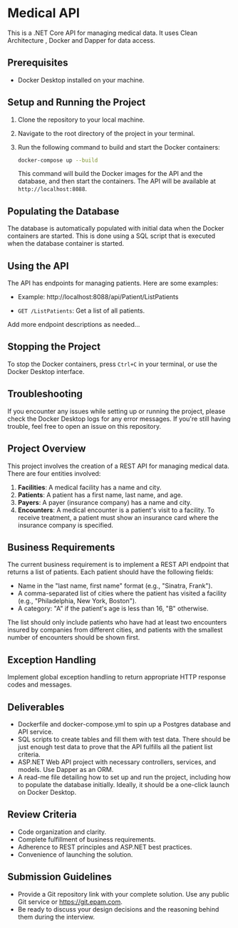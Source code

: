 # Medical API

This is a .NET Core API for managing medical data. It uses Clean Architecture , Docker and Dapper for data access.

## Prerequisites

- Docker Desktop installed on your machine.

## Setup and Running the Project

1. Clone the repository to your local machine.
2. Navigate to the root directory of the project in your terminal.
3. Run the following command to build and start the Docker containers:

    ```bash
    docker-compose up --build
    ```

    This command will build the Docker images for the API and the database, and then start the containers. The API will be available at `http://localhost:8088`.

## Populating the Database

The database is automatically populated with initial data when the Docker containers are started. This is done using a SQL script that is executed when the database container is started.

## Using the API

The API has endpoints for managing patients. Here are some examples:
- Example: http://localhost:8088/api/Patient/ListPatients
  
- `GET /ListPatients`: Get a list of all patients.

Add more endpoint descriptions as needed...

## Stopping the Project

To stop the Docker containers, press `Ctrl+C` in your terminal, or use the Docker Desktop interface.

## Troubleshooting

If you encounter any issues while setting up or running the project, please check the Docker Desktop logs for any error messages. If you're still having trouble, feel free to open an issue on this repository.

## Project Overview

This project involves the creation of a REST API for managing medical data. There are four entities involved:

1. **Facilities**: A medical facility has a name and city.
2. **Patients**: A patient has a first name, last name, and age.
3. **Payers**: A payer (insurance company) has a name and city.
4. **Encounters**: A medical encounter is a patient's visit to a facility. To receive treatment, a patient must show an insurance card where the insurance company is specified.

## Business Requirements

The current business requirement is to implement a REST API endpoint that returns a list of patients. Each patient should have the following fields:

- Name in the "last name, first name" format (e.g., "Sinatra, Frank").
- A comma-separated list of cities where the patient has visited a facility (e.g., "Philadelphia, New York, Boston").
- A category: "A" if the patient's age is less than 16, "B" otherwise.

The list should only include patients who have had at least two encounters insured by companies from different cities, and patients with the smallest number of encounters should be shown first.

## Exception Handling

Implement global exception handling to return appropriate HTTP response codes and messages.

## Deliverables

- Dockerfile and docker-compose.yml to spin up a Postgres database and API service.
- SQL scripts to create tables and fill them with test data. There should be just enough test data to prove that the API fulfills all the patient list criteria.
- ASP.NET Web API project with necessary controllers, services, and models. Use Dapper as an ORM.
- A read-me file detailing how to set up and run the project, including how to populate the database initially. Ideally, it should be a one-click launch on Docker Desktop.

## Review Criteria

- Code organization and clarity.
- Complete fulfillment of business requirements.
- Adherence to REST principles and ASP.NET best practices.
- Convenience of launching the solution.

## Submission Guidelines

- Provide a Git repository link with your complete solution. Use any public Git service or https://git.epam.com.
- Be ready to discuss your design decisions and the reasoning behind them during the interview.
